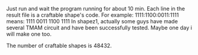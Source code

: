 Just run and wait the program running for about 10 min.
Each line in the result file is a craftable shape's code.
For example:
1111:1100:0011:1111
means:
1111
0011
1100
1111
In shapez1, actually some guys have made several TMAM circuit and have been successfully tested.
Maybe one day i will make one too.

The number of craftable shapes is 48432.
